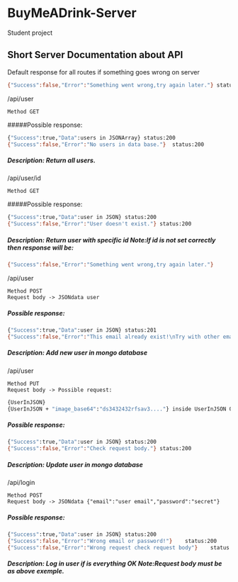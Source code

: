 # BuyMeADrink-Server

Student project

## Short Server Documentation about API


Default response for all routes if something goes wrong on server
```sh
{"Success":false,"Error":"Something went wrong,try again later."} status:500
```

/api/user

	Method GET
	
#####Possible response: 
```sh    
{"Success":true,"Data":users in JSONArray} status:200
{"Success":false,"Error":"No users in data base."}	status:200
```

##### Description: Return all users.
 
/api/user/id

	Method GET
	
#####Possible response: 
```sh    
{"Success":true,"Data":user in JSON} status:200
{"Success":false,"Error":"User doesn't exist."}	status:200
```

##### Description: Return user with specific id Note:If id is not set correctly then response will be: 
```sh
{"Success":false,"Error":"Something went wrong,try again later."} 
```



/api/user

	Method POST
	Request body -> JSONdata user
    
##### Possible response: 
    
```sh
{"Success":true,"Data":user in JSON} status:201 
{"Success":false,"Error":"This email already exist!\nTry with other email."}	status:200
```
##### Description: Add new user in mongo database

/api/user

	Method PUT
	Request body -> Possible request:
```sh
{UserInJSON}
{UserInJSON + "image_base64":"ds3432432rfsav3...."} inside UserInJSON Object
```
	
##### Possible response: 
```sh
{"Success":true,"Data":user in JSON} status:200
{"Success":false,"Error":"Check request body."} status:200
```		
##### Description: Update user in mongo database


/api/login

	Method POST
	Request body -> JSONdata {"email":"user email","password":"secret"}
	
##### Possible response: 
    
```sh
{"Success":true,"Data":user in JSON} status:200
{"Success":false,"Error":"Wrong email or password!"}	status:200
{"Success":false,"Error":"Wrong request check request body"}	status:200
```
##### Description: Log in user if is everything OK Note:Request body must be as above exemple.
